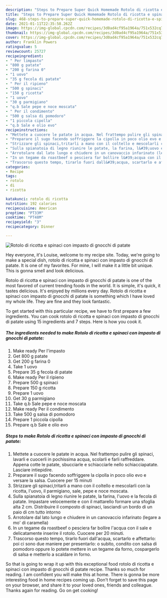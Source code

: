```yaml
---
description: "Steps to Prepare Super Quick Homemade Rotolo di ricotta e spinaci con impasto di gnocchi di patate"
title: "Steps to Prepare Super Quick Homemade Rotolo di ricotta e spinaci con impasto di gnocchi di patate"
slug: 468-steps-to-prepare-super-quick-homemade-rotolo-di-ricotta-e-spinaci-con-impasto-di-gnocchi-di-patate
date: 2021-01-11T22:35:58.262Z
image: https://img-global.cpcdn.com/recipes/3d0ad4cf95a1964a/751x532cq70/rotolo-di-ricotta-e-spinaci-con-impasto-di-gnocchi-di-patate-recipe-main-photo.jpg
thumbnail: https://img-global.cpcdn.com/recipes/3d0ad4cf95a1964a/751x532cq70/rotolo-di-ricotta-e-spinaci-con-impasto-di-gnocchi-di-patate-recipe-main-photo.jpg
cover: https://img-global.cpcdn.com/recipes/3d0ad4cf95a1964a/751x532cq70/rotolo-di-ricotta-e-spinaci-con-impasto-di-gnocchi-di-patate-recipe-main-photo.jpg
author: Franklin Powers
ratingvalue: 5
reviewcount: 25727
recipeingredient:
- " Per limpasto"
- "800 g patate"
- "200 g farina 0"
- "1 uovo"
- "35 g fecola di patate"
- " Per il ripieno"
- "500 g spinaci"
- "150 g ricotta"
- "1 uovo"
- "30 g parmigiano"
- "q.b Sale pepe e noce moscata"
- " Per il condimento"
- "500 g salsa di pomodoro"
- "1 piccola cipolla"
- "q.b Sale e olio evo"
recipeinstructions:
- "Mettete a cuocere le patate in acqua. Nel frattempo pulire gli spinaci, lavarli e cuocerli in pochissima acqua, scolarli e farli raffreddare. Appena cotte le patate, sbucciarle e schiacciarle nello schiacciapatate. Lasciare intiepidire."
- "Preparare il sugo facendo soffriggere la cipolla in poco olio evo e versare la salsa. Cuocere per 15 minuti"
- "Strizzare gli spinaci,tritarli a mano con il coltello e mescolarli con la ricotta, l&#39;uovo, il parmigiano, sale, pepe e noce moscata."
- "Sulla spianatoia di legno riunire le patate, la farina, l&#39;uovo e la fecola di patate. Impastare velocemente e con il mattarello formare una sfoglia alta 2 cm. Distribuire il composto di spinaci, lasciandi un bordo di un paio di cm tutto intorno"
- "Arrotolare dal lato lungo e chiudere in un canovaccio infarinato (legare a mo&#39; di caramella)"
- "In un tegame da roastbeef o pesciera far bollire l&#39;acqua con il sale e delicatamente inserire il rotolo. Cuocere per 20 minuti."
- "Trascorso questo tempo, tirarlo fuori dall&#39;acqua, scartarlo e affettarlo: poi ci sono due maniere per presentarlo: o subito, condito con salsa di pomodoro oppure lo potete mettere in un tegame da forno, cospargerlo di salsa e metterlo a scaldare in forno."
categories:
- Recipe
tags:
- rotolo
- di
- ricotta

katakunci: rotolo di ricotta 
nutrition: 192 calories
recipecuisine: American
preptime: "PT33M"
cooktime: "PT48M"
recipeyield: "3"
recipecategory: Dinner

---
```



![Rotolo di ricotta e spinaci con impasto di gnocchi di patate](https://img-global.cpcdn.com/recipes/3d0ad4cf95a1964a/751x532cq70/rotolo-di-ricotta-e-spinaci-con-impasto-di-gnocchi-di-patate-recipe-main-photo.jpg)

Hey everyone, it's Louise, welcome to my recipe site. Today, we're going to make a special dish, rotolo di ricotta e spinaci con impasto di gnocchi di patate. It is one of my favorites. For mine, I will make it a little bit unique. This is gonna smell and look delicious.



Rotolo di ricotta e spinaci con impasto di gnocchi di patate is one of the most favored of current trending foods in the world. It is simple, it's quick, it tastes delicious. It's enjoyed by millions every day. Rotolo di ricotta e spinaci con impasto di gnocchi di patate is something which I have loved my whole life. They are fine and they look fantastic.


To get started with this particular recipe, we have to first prepare a few ingredients. You can cook rotolo di ricotta e spinaci con impasto di gnocchi di patate using 15 ingredients and 7 steps. Here is how you cook it.

<!--inarticleads1-->

##### The ingredients needed to make Rotolo di ricotta e spinaci con impasto di gnocchi di patate:

1. Make ready  Per l&#39;impasto
1. Get 800 g patate
1. Get 200 g farina 0
1. Take 1 uovo
1. Prepare 35 g fecola di patate
1. Make ready  Per il ripieno
1. Prepare 500 g spinaci
1. Prepare 150 g ricotta
1. Prepare 1 uovo
1. Get 30 g parmigiano
1. Take q.b Sale pepe e noce moscata
1. Make ready  Per il condimento
1. Take 500 g salsa di pomodoro
1. Prepare 1 piccola cipolla
1. Prepare q.b Sale e olio evo




<!--inarticleads2-->

##### Steps to make Rotolo di ricotta e spinaci con impasto di gnocchi di patate:

1. Mettete a cuocere le patate in acqua. Nel frattempo pulire gli spinaci, lavarli e cuocerli in pochissima acqua, scolarli e farli raffreddare. Appena cotte le patate, sbucciarle e schiacciarle nello schiacciapatate. Lasciare intiepidire.
1. Preparare il sugo facendo soffriggere la cipolla in poco olio evo e versare la salsa. Cuocere per 15 minuti
1. Strizzare gli spinaci,tritarli a mano con il coltello e mescolarli con la ricotta, l&#39;uovo, il parmigiano, sale, pepe e noce moscata.
1. Sulla spianatoia di legno riunire le patate, la farina, l&#39;uovo e la fecola di patate. Impastare velocemente e con il mattarello formare una sfoglia alta 2 cm. Distribuire il composto di spinaci, lasciandi un bordo di un paio di cm tutto intorno
1. Arrotolare dal lato lungo e chiudere in un canovaccio infarinato (legare a mo&#39; di caramella)
1. In un tegame da roastbeef o pesciera far bollire l&#39;acqua con il sale e delicatamente inserire il rotolo. Cuocere per 20 minuti.
1. Trascorso questo tempo, tirarlo fuori dall&#39;acqua, scartarlo e affettarlo: poi ci sono due maniere per presentarlo: o subito, condito con salsa di pomodoro oppure lo potete mettere in un tegame da forno, cospargerlo di salsa e metterlo a scaldare in forno.




So that is going to wrap it up with this exceptional food rotolo di ricotta e spinaci con impasto di gnocchi di patate recipe. Thanks so much for reading. I am confident you will make this at home. There is gonna be more interesting food in home recipes coming up. Don't forget to save this page on your browser, and share it to your loved ones, friends and colleague. Thanks again for reading. Go on get cooking!
